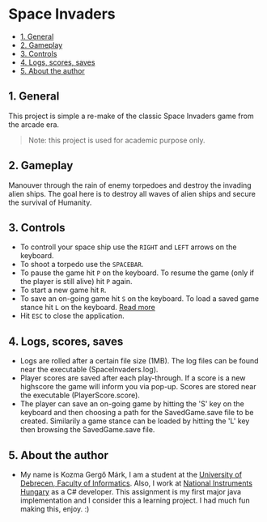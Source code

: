 # Space Invaders

<!-- TOC depthFrom:2 -->

- [1. General](#1-general)
- [2. Gameplay](#2-gameplay)
- [3. Controls](#3-controls)
- [4. Logs, scores, saves](#4-logs-scores-saves)
- [5. About the author](#5-about-the-author)

<!-- /TOC -->

## 1. General

This project is simple a re-make of the classic Space Invaders game from the arcade era.

> Note: this project is used for academic purpose only.

## 2. Gameplay

Manouver through the rain of enemy torpedoes and destroy the invading alien ships. The goal here is to destroy all waves of alien ships and secure the survival of Humanity.

## 3. Controls

- To controll your space ship use the `RIGHT` and `LEFT` arrows on the keyboard.
- To shoot a torpedo use the `SPACEBAR`.
- To pause the game hit `P` on the keyboard. To resume the game (only if the player is still alive) hit `P` again.
- To start a new game hit `R`.
- To save an on-going game hit `S` on the keyboard. To load a saved game stance hit `L` on the keyboard. [Read more](##4.-Logs,-scores,-saves)
- Hit `ESC` to close the application.

## 4. Logs, scores, saves

- Logs are rolled after a certain file size (1MB). The log files can be found near the executable (SpaceInvaders.log).
- Player scores are saved after each play-through. If a score is a new highscore the game will inform you via pop-up.
Scores are stored near the executable (PlayerScore.score).
- The player can save an on-going game by hitting the 'S' key on the keyboard and then choosing a path for the SavedGame.save file to be created. Similarily a game stance can be loaded by hitting the 'L' key then browsing the  SavedGame.save file.

## 5. About the author

- My name is Kozma Gergő Márk, I am a student at the [University of Debrecen, Faculty of Informatics](https://www.edu.unideb.hu/page.php?id=131). Also, I work at [National Instruments Hungary](http://hungary.ni.com/debrecen) as a C# developer. This assignment is my first major java implementation and I consider this a learning project. I had much fun making this, enjoy. :)